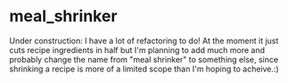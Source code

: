 # meal_shrinker
Under construction: 
I have a lot of refactoring to do! At the moment it just cuts recipe ingredients in half but I'm planning to add much more and probably change the name from "meal shrinker" to something else, since shrinking a recipe is more of a limited scope than I'm hoping to acheive.:)
